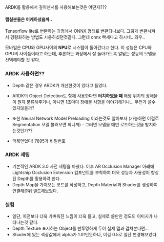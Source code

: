 ARDK를 활용해서 깊이센서를 사용해보는것은 어떤지???

#### 랩실분들은 어케하셨을까..
Tensorflow lite로 변환하는 과정에서 ONNX 형태로 변환되나보다. 그렇게 변환시켜서 경량화하는 방법도 사용하셨던것같다.
그런데 onnx 빡세다고 하시네.. 와우..

모바일은 CPU와 GPU사이의 **NPU**로 시스템이 돌아간다고 한다. 이 성능은 CPU와 GPU의 사이쯤이라고 하는데, 추론하는 과정에서 잘 돌아가도록 알맞는 성능의 모델을 선택해야할 것 같다.

### ARDK 사용하면??
- Depth 같은 경우 ARDK가 개선한것이 있다고 들었다.
- ARDK의 Object Detection도 함께 사용한다면 **터치하였을 때** 해당 위치의 장애물이 뭔지 분류해주거나, 아니면 1초마다 장애물 사항을 이야기해거나... 무언가 쓸수있지않을까?
- 또한 Neural Network Model Preloading 이라는것도 알아보자 (가능하면 이걸로 Segmentation 모델 불러오면 되니까) - 그러면 모델을 매번 로드하는것을 방지하는것인가??

- 맥북얻었다! 7895가 비밀번호
### ARDK 세팅
- 기본적인 ARDK 3.0 사전 세팅을 마쳤다. 이후 AR Occlusion Manager 아래에 Lightship Occlusion Extension 컴포넌트를 부착하여 더욱 성능과 사용성이 향상된 Depth를 활용하려 한다.
- Depth Map을 가져오는 코드를 작성하고, Depth Material과 Shader를 생성하여 연결해준뒤 빌드해보았다.
### 실험
- 일단, 이전보다 더욱 가벼워진 느낌이 더욱 들고, 실제로 쓸만한 정도의 이미지가 나타나는것 같다.
- Depth Texture 표시하는 Object를 반투명하게 두어 실제 맵과 겹쳐본다면...
- Shader에 있는 색상값에서 alpha가 1.0f인듯하니, 이걸 0.5로 일단 변경해보았다.